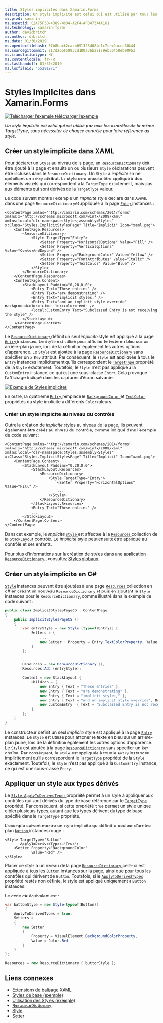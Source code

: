 ```yaml
---
title: Styles implicites dans Xamarin.Forms
description: Un style implicite est celui qui est utilisé par tous les contrôles de la même TargetType, sans nécessiter de chaque contrôle pour faire référence au style.
ms.prod: xamarin
ms.assetid: 02A75F3B-4389-49D4-A2F4-AFD473A4A161
ms.technology: xamarin-forms
author: davidbritch
ms.author: dabritch
ms.date: 01/30/2019
ms.openlocfilehash: 67b8bac62cacb091323d084e1c7cec9accc30844
ms.sourcegitcommit: 817d26585093cd180a36b28179eb354b0eb900b3
ms.translationtype: MT
ms.contentlocale: fr-FR
ms.lasthandoff: 01/30/2019
ms.locfileid: "55291971"
---
```

# <a name="implicit-styles-in-xamarinforms"></a>Styles implicites dans Xamarin.Forms

[![Télécharger l’exemple](~/media/shared/download.png) télécharger l’exemple](https://developer.xamarin.com/samples/xamarin-forms/UserInterface/Styles/BasicStyles/)

_Un style implicite est celui qui est utilisé par tous les contrôles de la même TargetType, sans nécessiter de chaque contrôle pour faire référence au style._

## <a name="create-an-implicit-style-in-xaml"></a>Créer un style implicite dans XAML

Pour déclarer un [ `Style` ](xref:Xamarin.Forms.Style) au niveau de la page, un [ `ResourceDictionary` ](xref:Xamarin.Forms.ResourceDictionary) doit être ajouté à la page et ensuite un ou plusieurs `Style` déclarations peuvent être incluses dans le `ResourceDictionary`. Un `Style` a *implicite* en ne spécifiant un `x:Key` attribut. Le style sera ensuite être appliqué à des éléments visuels qui correspondent à la `TargetType` exactement, mais pas aux éléments qui sont dérivés de la `TargetType` valeur.

Le code suivant montre l’exemple un *implicite* style déclaré dans XAML dans une page `ResourceDictionary`et appliquée à la page [ `Entry` ](xref:Xamarin.Forms.Entry) instances :

```xaml
<ContentPage xmlns="http://xamarin.com/schemas/2014/forms" xmlns:x="http://schemas.microsoft.com/winfx/2009/xaml" xmlns:local="clr-namespace:Styles;assembly=Styles" x:Class="Styles.ImplicitStylesPage" Title="Implicit" Icon="xaml.png">
    <ContentPage.Resources>
        <ResourceDictionary>
            <Style TargetType="Entry">
                <Setter Property="HorizontalOptions" Value="Fill" />
                <Setter Property="VerticalOptions" Value="CenterAndExpand" />
                <Setter Property="BackgroundColor" Value="Yellow" />
                <Setter Property="FontAttributes" Value="Italic" />
                <Setter Property="TextColor" Value="Blue" />
            </Style>
        </ResourceDictionary>
    </ContentPage.Resources>
    <ContentPage.Content>
        <StackLayout Padding="0,20,0,0">
            <Entry Text="These entries" />
            <Entry Text="are demonstrating" />
            <Entry Text="implicit styles," />
            <Entry Text="and an implicit style override" BackgroundColor="Lime" TextColor="Red" />
            <local:CustomEntry Text="Subclassed Entry is not receiving the style" />
        </StackLayout>
    </ContentPage.Content>
</ContentPage>
```

Le [ `ResourceDictionary` ](xref:Xamarin.Forms.ResourceDictionary) définit un seul *implicite* style est appliqué à la page [ `Entry` ](xref:Xamarin.Forms.Entry) instances. Le `Style` est utilisé pour afficher le texte en bleu sur un arrière-plan jaune, lors de la définition également les autres options d’apparence. Le `Style` est ajoutée à la page [ `ResourceDictionary` ](xref:Xamarin.Forms.ResourceDictionary) sans spécifier un `x:Key` attribut. Par conséquent, le `Style` est appliquée à tous le `Entry` instances implicitement qu’ils correspondent le [ `TargetType` ](xref:Xamarin.Forms.Style.TargetType) propriété de la `Style` exactement. Toutefois, le `Style` n’est pas appliqué à la `CustomEntry` instance, ce qui est une sous-classe `Entry`. Cela provoque l’affichage indiqué dans les captures d’écran suivante :

[![](implicit-images/implicit-styles.png "Exemple de Styles implicites")](implicit-images/implicit-styles-large.png#lightbox "exemple de Styles implicites")

En outre, la quatrième [ `Entry` ](xref:Xamarin.Forms.Entry) remplace le [ `BackgroundColor` ](xref:Xamarin.Forms.VisualElement.BackgroundColor) et [ `TextColor` ](xref:Xamarin.Forms.Entry.TextColor) propriétés du style implicite à différents `Color`valeurs.

### <a name="create-an-implicit-style-at-the-control-level"></a>Créer un style implicite au niveau du contrôle

Outre la création de *implicite* styles au niveau de la page, ils peuvent également être créés au niveau du contrôle, comme indiqué dans l’exemple de code suivant :

```xaml
<ContentPage xmlns="http://xamarin.com/schemas/2014/forms" xmlns:x="http://schemas.microsoft.com/winfx/2009/xaml" xmlns:local="clr-namespace:Styles;assembly=Styles" x:Class="Styles.ImplicitStylesPage" Title="Implicit" Icon="xaml.png">
    <ContentPage.Content>
        <StackLayout Padding="0,20,0,0">
            <StackLayout.Resources>
                <ResourceDictionary>
                    <Style TargetType="Entry">
                        <Setter Property="HorizontalOptions" Value="Fill" />
                        ...
                    </Style>
                </ResourceDictionary>
            </StackLayout.Resources>
            <Entry Text="These entries" />
            ...
        </StackLayout>
    </ContentPage.Content>
</ContentPage>
```

Dans cet exemple, le *implicite* [ `Style` ](xref:Xamarin.Forms.Style) est affectée à la [ `Resources` ](xref:Xamarin.Forms.VisualElement.Resources) collection de la [ `StackLayout` ](xref:Xamarin.Forms.StackLayout)contrôle. Le *implicite* style peut ensuite être appliqué au contrôle et ses enfants.

Pour plus d’informations sur la création de styles dans une application [ `ResourceDictionary` ](xref:Xamarin.Forms.ResourceDictionary), consultez [Styles globaux](~/xamarin-forms/user-interface/styles/application.md).

## <a name="create-an-implicit-style-in-c35"></a>Créer un style implicite en C&#35;

[`Style`](xref:Xamarin.Forms.Style) instances peuvent être ajoutées à une page [ `Resources` ](xref:Xamarin.Forms.VisualElement.Resources) collection en c# en créant un nouveau [ `ResourceDictionary` ](xref:Xamarin.Forms.ResourceDictionary)et puis en ajoutant le `Style` instances pour le `ResourceDictionary`, comme illustré dans la exemple de code suivant :

```csharp
public class ImplicitStylesPageCS : ContentPage
{
    public ImplicitStylesPageCS ()
    {
        var entryStyle = new Style (typeof(Entry)) {
            Setters = {
                ...
                new Setter { Property = Entry.TextColorProperty, Value = Color.Blue }
            }
        };

        ...
        Resources = new ResourceDictionary ();
        Resources.Add (entryStyle);

        Content = new StackLayout {
            Children = {
                new Entry { Text = "These entries" },
                new Entry { Text = "are demonstrating" },
                new Entry { Text = "implicit styles," },
                new Entry { Text = "and an implicit style override", BackgroundColor = Color.Lime, TextColor = Color.Red },
                new CustomEntry  { Text = "Subclassed Entry is not receiving the style" }
            }
        };
    }
}
```

Le constructeur définit un seul *implicite* style est appliqué à la page [ `Entry` ](xref:Xamarin.Forms.Entry) instances. Le `Style` est utilisé pour afficher le texte en bleu sur un arrière-plan jaune, lors de la définition également les autres options d’apparence. Le `Style` est ajoutée à la page [ `ResourceDictionary` ](xref:Xamarin.Forms.ResourceDictionary) sans spécifier un `key` chaîne. Par conséquent, le `Style` est appliquée à tous le `Entry` instances implicitement qu’ils correspondent le [ `TargetType` ](xref:Xamarin.Forms.Style.TargetType) propriété de la `Style` exactement. Toutefois, le `Style` n’est pas appliqué à la `CustomEntry` instance, ce qui est une sous-classe `Entry`.

## <a name="apply-a-style-to-derived-types"></a>Appliquer un style aux types dérivés

Le [ `Style.ApplyToDerivedTypes` ](xref:Xamarin.Forms.Style.ApplyToDerivedTypes) propriété permet à un style à appliquer aux contrôles qui sont dérivés du type de base référencé par le [ `TargetType` ](xref:Xamarin.Forms.Style.TargetType) propriété. Par conséquent, si cette propriété `true` permet un style unique cibler plusieurs types, autant que les types dérivent du type de base spécifié dans le `TargetType` propriété.

L’exemple suivant montre un style implicite qui définit la couleur d’arrière-plan [ `Button` ](xref:Xamarin.Forms.Button) instances rouge :

```xaml
<Style TargetType="Button"
       ApplyToDerivedTypes="True">
    <Setter Property="BackgroundColor"
            Value="Red" />
</Style>
```

Placer ce style à un niveau de la page [ `ResourceDictionary` ](xref:Xamarin.Forms.ResourceDictionary) celle-ci est appliquée à tous les [ `Button` ](xref:Xamarin.Forms.Button) instances sur la page, ainsi que pour tous les contrôles qui dérivent de `Button`. Toutefois, si le [ `ApplyToDerivedTypes` ](xref:Xamarin.Forms.Style.ApplyToDerivedTypes) propriété restés non définie, le style est appliqué uniquement à `Button` instances.

Le code c# équivalent est :

```csharp
var buttonStyle = new Style(typeof(Button))
{
    ApplyToDerivedTypes = true,
    Setters =
    {
        new Setter
        {
            Property = VisualElement.BackgroundColorProperty,
            Value = Color.Red
        }
    }
};

Resources = new ResourceDictionary { buttonStyle };
```

## <a name="related-links"></a>Liens connexes

- [Extensions de balisage XAML](~/xamarin-forms/xaml/xaml-basics/xaml-markup-extensions.md)
- [Styles de base (exemple)](https://developer.xamarin.com/samples/xamarin-forms/UserInterface/Styles/BasicStyles/)
- [Utilisation des Styles (exemple)](https://developer.xamarin.com/samples/xamarin-forms/WorkingWithStyles/)
- [ResourceDictionary](xref:Xamarin.Forms.ResourceDictionary)
- [Style](xref:Xamarin.Forms.Style)
- [Setter](xref:Xamarin.Forms.Setter)
